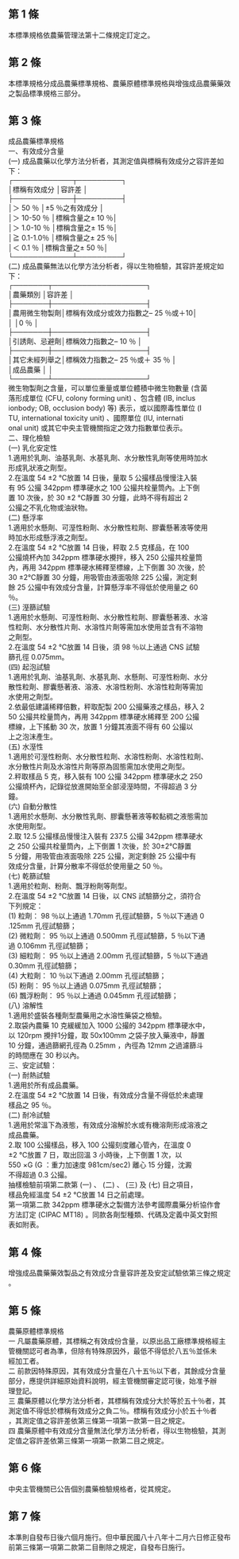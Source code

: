 第 1 條
-------
本標準規格依農藥管理法第十二條規定訂定之。

第 2 條
-------
本標準規格分成品農藥標準規格、農藥原體標準規格與增強成品農藥藥效  
之製品標準規格三部分。

第 3 條
-------
成品農藥標準規格  
一、有效成分含量  
 (一) 成品農藥以化學方法分析者，其測定值與標稱有效成分之容許差如  
      下：  
      ┌────────────┬─────────┐  
      │標稱有效成分            │容許差            │  
      ├────────────┼─────────┤  
      │＞ 50 ％                │±5 ％之有效成分  │  
      │＞ 10-50  ％            │標稱含量之± 10 ％│  
      │＞ 1.0-10 ％            │標稱含量之± 15 ％│  
      │≧ 0.1-1.0％            │標稱含量之± 25 ％│  
      │＜ 0.1  ％              │標稱含量之± 50 ％│  
      └────────────┴─────────┘  
 (二) 成品農藥無法以化學方法分析者，得以生物檢驗，其容許差規定如  
      下：  
      ┌───────┬───────────────────┐  
      │農藥類別      │容許差                                │  
      ├───────┼───────────────────┤  
      │農用微生物製劑│標稱有效成分或效力指數之– 25 ％或＋10│  
      │              │0 ％                                  │  
      ├───────┼───────────────────┤  
      │引誘劑、忌避劑│標稱效力指數之– 10 ％                │  
      ├───────┼───────────────────┤  
      │其它未經列舉之│標稱效力指數之– 25 ％或＋ 35 ％      │  
      │成品農藥      │                                      │  
      └───────┴───────────────────┘  
      微生物製劑之含量，可以單位重量或單位體積中微生物數量 (含菌  
      落形成單位 (CFU, colony forming unit) 、包含體 (IB, inclus  
      ionbody; OB, occlusion body) 等) 表示，或以國際毒性單位 (I  
      TU, international toxicity unit) 、國際單位 (IU, internati  
      onal unit)  或其它中央主管機關指定之效力指數單位表示。  
二、理化檢驗  
 (一) 乳化安定性  
      1.適用於乳劑、油基乳劑、水基乳劑、水分散性乳劑等使用時加水  
        形成乳狀液之劑型。  
      2.在溫度 54 ±2 ℃放置 14 日後，量取 5  公撮樣品慢慢注入裝  
        有 95 公撮 342ppm 標準硬水之 100  公撮共栓量筒內。上下倒  
        置 10 次後，於 30 ±2 ℃靜置 30 分鐘，此時不得有超出 2  
        公撮之不乳化物或油狀物。  
 (二) 懸浮率  
      1.適用於水懸劑、可溼性粉劑、水分散性粒劑、膠囊懸著液等使用  
        時加水形成懸浮液之劑型。  
      2.在溫度 54 ±2 ℃放置 14 日後，秤取 2.5  克樣品，在 100  
        公撮燒杯內加 342ppm 標準硬水攪拌，移入 250  公撮共栓量筒  
        內，再用 342ppm 標準硬水稀釋至標線，上下倒置 30 次後，於  
        30 ±2℃靜置 30 分鐘，用吸管由液面吸除 225  公撮，測定剩  
        餘 25 公撮中有效成分含量，計算懸浮率不得低於使用量之 60  
        ％。  
 (三) 溼篩試驗  
      1.適用於水懸劑、可溼性粉劑、水分散性粒劑、膠囊懸著液、水溶  
        性粒劑、水分散性片劑、水溶性片劑等需加水使用並含有不溶物  
        之劑型。  
      2.在溫度 54 ±2 ℃放置 14 日後，須 98 ％以上通過 CNS  試驗  
        篩孔徑 0.075mm。  
 (四) 起泡試驗  
      1.適用於乳劑、油基乳劑、水基乳劑、水懸劑、可溼性粉劑、水分  
        散性粒劑、膠囊懸著液、溶液、水溶性粉劑、水溶性粒劑等需加  
        水使用之劑型。  
      2.依最低建議稀釋倍數，秤取配製 200  公撮藥液之樣品，移入 2  
        50  公撮共栓量筒內，再用 342ppm 標準硬水稀釋至 200  公撮  
        標線，上下搖動 30 次，放置 1  分鐘其液面不得有 60 公撮以  
        上之泡沫產生。  
 (五) 水溼性  
      1.適用於可溼性粉劑、水分散性粒劑、水溶性粉劑、水溶性粒劑、  
        水分散性片劑及水溶性片劑等原為固態需加水使用之劑型。  
      2.秤取樣品 5  克，移入裝有 100  公撮 342ppm 標準硬水之 250  
        公撮燒杯內，記錄從放進開始至全部浸溼時間，不得超過 3  分  
        鐘。  
 (六) 自動分散性  
      1.適用於水懸劑、水分散性乳劑、膠囊懸著液等較黏稠之液態需加  
        水使用劑型。  
      2.取 12.5 公撮樣品慢慢注入裝有 237.5  公撮 342ppm 標準硬水  
        之 250  公撮共栓量筒內，上下倒置 1  次後，於 30±2℃靜置  
        5 分鐘，用吸管由液面吸除 225  公撮，測定剩餘 25 公撮中有  
        效成分含量，計算分散率不得低於使用量之 50 ％。  
 (七) 乾篩試驗  
      1.適用於粒劑、粉劑、飄浮粉劑等劑型。  
      2.在溫度 54 ±2 ℃放置 14 日後，以 CNS  試驗篩分之，須符合  
        下列規定：  
      (1) 粒劑： 98 ％以上通過 1.70mm 孔徑試驗篩，5 ％以下通過 0  
          .125mm  孔徑試驗篩；  
      (2) 微粒劑： 95 ％以上通過 0.500mm  孔徑試驗篩，5 ％以下通  
          過 0.106mm  孔徑試驗篩；  
      (3) 細粒劑： 95 ％以上通過 2.00mm 孔徑試驗篩，5 ％以下通過  
          0.30mm  孔徑試驗篩；  
      (4) 大粒劑： 10 ％以下通過 2.00mm 孔徑試驗篩；  
      (5) 粉劑： 95 ％以上通過 0.075mm  孔徑試驗篩；  
      (6) 飄浮粉劑： 95 ％以上通過 0.045mm  孔徑試驗篩；  
 (八) 溶解性  
      1.適用於盛裝各種劑型農藥用之水溶性藥袋之檢驗。  
      2.取袋內農藥 10 克緩緩加入 1000 公撮的 342ppm 標準硬水中，  
        以 120rpm 攪拌1分鐘，取 50x100mm  之袋子放入藥液中，靜置  
        10  分鐘，通過篩網孔徑為 0.25mm ，內徑為 12mm 之過濾篩斗  
        的時間應在 30 秒以內。  
三、安定試驗：  
 (一) 耐熱試驗  
      1.適用於所有成品農藥。  
      2.在溫度 54 ±2 ℃放置 14 日後，有效成分含量不得低於未處理  
        樣品之 95 ％。  
 (二) 耐冷試驗  
      1.適用於常溫下為液態，有效成分溶解於水或有機溶劑形成溶液之  
        成品農藥。  
      2.取 100  公撮樣品，移入 100  公撮刻度離心管內，在溫度 0  
        ±2 ℃放置 7  日，取出回溫 3  小時後，上下倒置 1  次，以  
        550 ×G  (G ：重力加速度 981cm/sec2)  離心 15 分鐘，沈澱  
        不得超過 0.3 公撮。  
    抽樣檢驗前項第二款第 (一) 、 (二) 、 (三) 及 (七) 目之項目，  
    樣品免經溫度 54 ±2 ℃放置 14 日之前處理。  
    第一項第二款 342ppm 標準硬水之製備方法參考國際農藥分析協作會  
    方法訂定 (CIPAC MT18) 。同款各劑型種類、代碼及定義中英文對照  
    表如附表。

第 4 條
-------
增強成品農藥藥效製品之有效成分含量容許差及安定試驗依第三條之規定  
。

第 5 條
-------
農藥原體標準規格  
一  凡屬農藥原體，其標稱之有效成份含量，以原出品工廠標準規格經主  
    管機關認可者為準，但除有特殊原因外，最低不得低於八五％並係未  
    經加工者。  
二  前款因特殊原因，其有效成分含量在八十五％以下者，其餘成分含量  
    部分，應提供詳細原始資料說明，經主管機關審定認可後，始准予辦  
    理登記。  
三  農藥原體以化學方法分析者，其標稱有效成分大於等於五十％者，其  
    測定值不得低於標稱有效成分之負二％。標稱有效成分小於五十％者  
    ，其測定值之容許差依第三條第一項第一款第一目之規定。  
四  農藥原體中有效成分含量無法化學方法分析者，得以生物檢驗，其測  
    定值之容許差依第三條第一項第一款第二目之規定。

第 6 條
-------
中央主管機關已公告個別農藥檢驗規格者，從其規定。

第 7 條
-------
本準則自發布日後六個月施行。但中華民國八十八年十二月六日修正發布  
前第三條第一項第二款第二目刪除之規定，自發布日施行。

